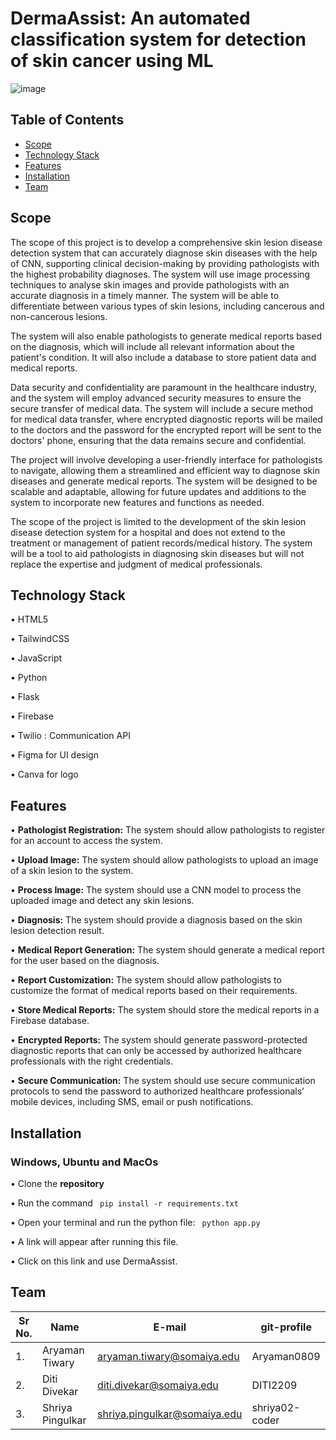 # DermaAssist: An automated classification system for detection of skin cancer using ML 
![image](https://github.com/DITI2209/DermaAssist/assets/87538625/5c92a268-58d8-4aef-8e87-9077053d75fb)


## Table of Contents
- [Scope](#scope)
- [Technology Stack](#technology-stack)
- [Features](#features)
- [Installation](#installation)
- [Team](#team)

## Scope

The scope of this project is to develop a comprehensive skin lesion disease detection system that can accurately diagnose skin diseases with the help of CNN, supporting clinical decision-making by providing pathologists with the highest probability diagnoses. The system will use image processing techniques to analyse skin images and provide pathologists with an accurate diagnosis in a timely manner. The system will be able to differentiate between various types of skin lesions, including cancerous and non-cancerous lesions.

The system will also enable pathologists to generate medical reports based on the diagnosis, which will include all relevant information about the patient's condition. It will also include a database to store patient data and medical reports.

Data security and confidentiality are paramount in the healthcare industry, and the system will employ advanced security measures to ensure the secure transfer of medical data. The system will include a secure method for medical data transfer, where encrypted diagnostic reports will be mailed to the doctors and the password for the encrypted report will be sent to the doctors' phone, ensuring that the data remains secure and confidential. 

The project will involve developing a user-friendly interface for pathologists to navigate, allowing them a streamlined and efficient way to diagnose skin diseases and generate medical reports. The system will be designed to be scalable and adaptable, allowing for future updates and additions to the system to incorporate new features and functions as needed.

The scope of the project is limited to the development of the skin lesion disease detection system for a hospital and does not extend to the treatment or management of patient records/medical history. The system will be a tool to aid pathologists in diagnosing skin diseases but will not replace the expertise and judgment of medical professionals.

## Technology Stack

• HTML5

• TailwindCSS

• JavaScript

• Python

• Flask

• Firebase 

• Twilio : Communication API

• Figma for UI design

• Canva for logo

## Features

• **Pathologist Registration:** The system should allow pathologists to register for an account to access the system.  

• **Upload Image:** The system should allow pathologists to upload an image of a skin lesion to the system.

• **Process Image:** The system should use a CNN model to process the uploaded image and detect any skin lesions.

• **Diagnosis:** The system should provide a diagnosis based on the skin lesion detection result. 

• **Medical Report Generation:** The system should generate a medical report for the user based on the diagnosis.

• **Report Customization:** The system should allow pathologists to customize the format of medical reports based on their requirements.

• **Store Medical Reports:** The system should store the medical reports in a Firebase database.

• **Encrypted Reports:** The system should generate password-protected diagnostic reports that can only be accessed by authorized healthcare professionals with the right credentials.

• **Secure Communication:** The system should use secure communication protocols to send the password to authorized healthcare professionals’ mobile devices, including SMS, email or push notifications.


## Installation 

### Windows, Ubuntu and MacOs
    
• Clone the **repository**
  
• Run the command <code> pip install -r requirements.txt </code>
  
• Open your terminal and run the python file: <code> python app.py </code>
  
• A link will appear after running this file.

• Click on this link and use DermaAssist.


## Team

| Sr No. | Name               | E-mail                       | git-profile     |
| -------| -------------------| -----------------------------| ----------------|
| 1.     | Aryaman Tiwary     | aryaman.tiwary@somaiya.edu   | Aryaman0809     |
| 2.     | Diti Divekar       | diti.divekar@somaiya.edu     | DITI2209        |
| 3.     | Shriya Pingulkar   | shriya.pingulkar@somaiya.edu | shriya02-coder  |

